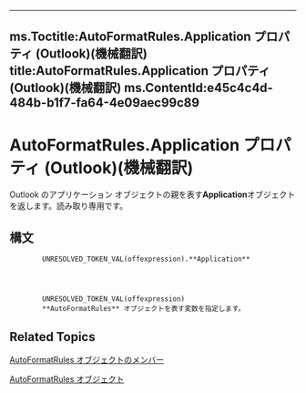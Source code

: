 

---
ms.Toctitle:AutoFormatRules.Application プロパティ (Outlook)(機械翻訳)
title:AutoFormatRules.Application プロパティ (Outlook)(機械翻訳)
ms.ContentId:e45c4c4d-484b-b1f7-fa64-4e09aec99c89
---
# AutoFormatRules.Application プロパティ (Outlook)(機械翻訳)




Outlook のアプリケーション オブジェクトの親を表す**Application**オブジェクトを返します。読み取り専用です。

## 構文

            UNRESOLVED_TOKEN_VAL(offexpression).**Application**




            UNRESOLVED_TOKEN_VAL(offexpression)
            **AutoFormatRules** オブジェクトを表す変数を指定します。



## Related Topics

[AutoFormatRules オブジェクトのメンバー](05f12440-a4d5-1e8c-6f3e-72c90bd1f9c1.md)

[AutoFormatRules オブジェクト](74514b71-964c-f17b-4df6-e1a5c5ed2b52.md)




